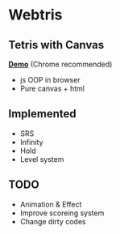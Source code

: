 # Webtris
Tetris with Canvas
----
[**Demo**](http://noye.work/tetris) (Chrome recommended)
* js OOP in browser
* Pure canvas + html
## Implemented
* SRS
* Infinity
* Hold
* Level system
## TODO
* Animation & Effect
* Improve scoreing system
* Change dirty codes
